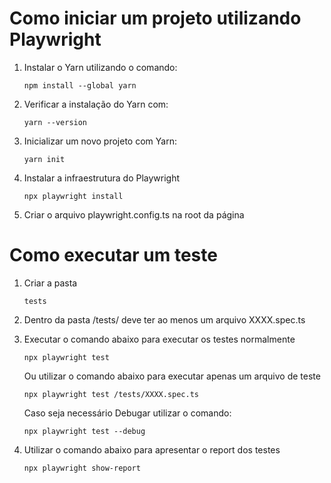 # Como iniciar um projeto utilizando Playwright

1. Instalar o Yarn utilizando o comando:
    ```
    npm install --global yarn
    ```

2. Verificar a instalação do Yarn com:
    ```
    yarn --version
    ```

3. Inicializar um novo projeto com Yarn:
    ```
    yarn init
    ```

4. Instalar a infraestrutura do Playwright
    ```
    npx playwright install
    ```

5. Criar o arquivo playwright.config.ts na root da página


# Como executar um teste

1. Criar a pasta 
    ```
    tests
    ```

2. Dentro da pasta /tests/ deve ter ao menos um arquivo XXXX.spec.ts 

3. Executar o comando abaixo para executar os testes normalmente
    ```
    npx playwright test
    ```
    Ou utilizar o comando abaixo para executar apenas um arquivo de teste
     ```
    npx playwright test /tests/XXXX.spec.ts
    ```

    Caso seja necessário Debugar utilizar o comando:
    ```
    npx playwright test --debug
    ```

4. Utilizar o comando abaixo para apresentar o report dos testes
    ```
    npx playwright show-report
    ```
